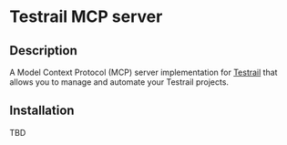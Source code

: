 # Testrail MCP server

## Description

A Model Context Protocol (MCP) server implementation for [Testrail](https://www.testrail.com/) that allows you to manage and automate your Testrail projects.

## Installation

TBD

